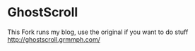 # GhostScroll
This Fork runs my blog, use the original if you want to do stuff
http://ghostscroll.grmmph.com/

